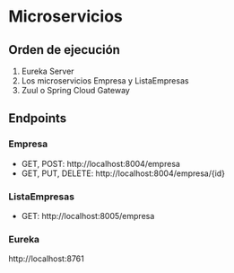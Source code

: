 # Microservicios

## Orden de ejecución
 1. Eureka Server
 2. Los microservicios Empresa y ListaEmpresas
 3. Zuul o Spring Cloud Gateway

## Endpoints

### Empresa

* GET, POST: http://localhost:8004/empresa
* GET, PUT, DELETE: http://localhost:8004/empresa/{id}

### ListaEmpresas

* GET: http://localhost:8005/empresa

### Eureka

http://localhost:8761
